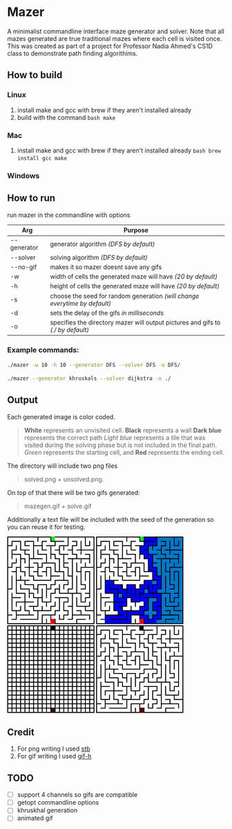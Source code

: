 # Mazer
A minimalist commandline interface maze generator and solver. Note that all mazes generated are true traditional mazes where each cell is visited once. This was created as part of a project for Professor Nadia Ahmed's CS1D class to demonstrate path finding algorithims.

## How to build
### Linux
1. install make and gcc with brew if they aren't installed already
2. build with the command ```bash make```
### Mac
1. install make and gcc with brew if they aren't installed already ```bash brew install gcc make```
### Windows

## How to run
run mazer in the commandline with options

Arg | Purpose
--- | -------------
--generator | generator algorithm *(DFS by default)*
--solver | solving algorithm *(DFS by default)* 
--no-gif | makes it so mazer doesnt save any gifs
-w | width of cells the generated maze will have *(20 by default)*
-h | height of cells the generated maze will have *(20 by default)*
-s | choose the seed for random generation *(will change everytime by default)*
-d | sets the delay of the gifs *in milliseconds*
-o | specifies the directory mazer will output pictures and gifs to *(./ by default)*

### Example commands:
```bash
./mazer -w 10 -h 10 --generator DFS --solver DFS -o DFS/
```
```bash
./mazer --generator khruskals --solver dijkstra -o ./
```

## Output
Each generated image is color coded.

> **White** represents an unvisited cell.
> **Black** represents a wall
> **Dark blue** represents the correct path
> *Light blue* represents a tile that was visited during the solving phase
>   but is not included in the final path.
> *Green* represents the starting cell, and **Red** represents the ending cell.

The directory will include two png files
> solved.png + unsolved.png. 

On top of that there will be two gifs generated: 
>mazegen.gif + solve.gif

Additionally a text file will be included with the seed of the generation so you can reuse it for testing.

![Unsolved](unsolved.png)
![Solved](solved.png)
![Maze Generation Gif](maze-gen.gif)
![Maze Solve Gif](solve.gif)

## Credit
1. For png writing I used [stb](https://github.com/nothings/stb)
2. For gif writing I used [gif-h](https://github.com/charlietangora/gif-h)

## TODO
- [ ] support 4 channels so gifs are compatible
- [ ] getopt commandline options
- [ ] khruskhal generation
- [ ] animated gif